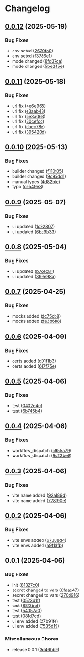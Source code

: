 # Changelog

## [0.0.12](https://github.com/ksv90/keno-game/compare/v0.0.11...v0.0.12) (2025-05-19)


### Bug Fixes

* env seted ([2630fa9](https://github.com/ksv90/keno-game/commit/2630fa97c7f62a93e6a0309b497925c08785ff9a))
* env seted ([f3786e1](https://github.com/ksv90/keno-game/commit/f3786e113bbb93bf479e518390eee24633312b82))
* mode changed ([8fd37ca](https://github.com/ksv90/keno-game/commit/8fd37ca7ba1292f10a139702d92cef74d7ab44e5))
* mode changed ([5be245e](https://github.com/ksv90/keno-game/commit/5be245ed2266edf132af3714c6d048ff984541c0))

## [0.0.11](https://github.com/ksv90/keno-game/compare/v0.0.10...v0.0.11) (2025-05-18)


### Bug Fixes

* url fix ([4e6e965](https://github.com/ksv90/keno-game/commit/4e6e965faee7b133042e341879b73e42bddc49f8))
* url fix ([e3aab48](https://github.com/ksv90/keno-game/commit/e3aab481bcdc83cb4d0f12d903919ed1c05e5014))
* url fix ([be3a063](https://github.com/ksv90/keno-game/commit/be3a0636f7be7d1b0c9890f2c7dbad89399c0d6e))
* url fix ([30cefcd](https://github.com/ksv90/keno-game/commit/30cefcd9ec20526f55d6fd0553b3fb3cb6d63e7c))
* url fix ([cbec78e](https://github.com/ksv90/keno-game/commit/cbec78e725b7e20db61719787e7b2dc924a5c384))
* url fix ([395420d](https://github.com/ksv90/keno-game/commit/395420de13715052a7cd1ea97d2a9ddd0d01fdc7))

## [0.0.10](https://github.com/ksv90/keno-game/compare/v0.0.9...v0.0.10) (2025-05-13)


### Bug Fixes

* builder changed ([f110f05](https://github.com/ksv90/keno-game/commit/f110f05d08ed3c284dbb11b66ab9fb04e7b93732))
* builder changed ([9c95dd1](https://github.com/ksv90/keno-game/commit/9c95dd1aeb36ecd17e3b0f38189f65e286c95a8e))
* manual types ([4d82bfe](https://github.com/ksv90/keno-game/commit/4d82bfee7d47d25bf6efc110fe0b0fd8abbe1c3d))
* typo ([ce549e8](https://github.com/ksv90/keno-game/commit/ce549e87864c9fa98fabaa482ddcd4d4b5e93dff))

## [0.0.9](https://github.com/ksv90/keno-game/compare/v0.0.8...v0.0.9) (2025-05-07)


### Bug Fixes

* ui updated ([1c92807](https://github.com/ksv90/keno-game/commit/1c928076d1ac846821192e9102e0c51095574dfb))
* ui updated ([6bc9b33](https://github.com/ksv90/keno-game/commit/6bc9b33f69a6158b4e8cbe2065f9b421d5b49d2d))

## [0.0.8](https://github.com/ksv90/keno-game/compare/v0.0.7...v0.0.8) (2025-05-04)


### Bug Fixes

* ui updated ([b7cec81](https://github.com/ksv90/keno-game/commit/b7cec8128ffaa9bc4774193ce197beb7a25c5cdb))
* ui updated ([399e98a](https://github.com/ksv90/keno-game/commit/399e98ad8a6609a315a6e2d4cec26e6ad593a457))

## [0.0.7](https://github.com/ksv90/keno-game/compare/v0.0.6...v0.0.7) (2025-04-25)


### Bug Fixes

* mocks added ([dc75cb8](https://github.com/ksv90/keno-game/commit/dc75cb851bb790c016b318e6aaabfebc250fcef3))
* mocks added ([da3b6b8](https://github.com/ksv90/keno-game/commit/da3b6b8752b745f9993485120ab86fdb6f9c3652))

## [0.0.6](https://github.com/ksv90/keno-game/compare/v0.0.5...v0.0.6) (2025-04-09)


### Bug Fixes

* certs added ([d01f1b3](https://github.com/ksv90/keno-game/commit/d01f1b373a1c5b4c61be27ff9f38e74312c3ced4))
* certs added ([617f75e](https://github.com/ksv90/keno-game/commit/617f75e903bd25219047f1fe5fe70e7b9afc9b98))

## [0.0.5](https://github.com/ksv90/keno-game/compare/v0.0.4...v0.0.5) (2025-04-06)


### Bug Fixes

* test ([0402e4c](https://github.com/ksv90/keno-game/commit/0402e4c99d8682ba7dc59b95648b82d600f2e92e))
* test ([6b745b4](https://github.com/ksv90/keno-game/commit/6b745b47e0db0e744273042c90cdeb1f708b3337))

## [0.0.4](https://github.com/ksv90/keno-game/compare/v0.0.3...v0.0.4) (2025-04-06)


### Bug Fixes

* workflow_dispatch ([c955a79](https://github.com/ksv90/keno-game/commit/c955a79547c5b599953027854c105ac35b8bbba3))
* workflow_dispatch ([9c23be8](https://github.com/ksv90/keno-game/commit/9c23be81ed88fdbe425d3707db65bc3f7162dd62))

## [0.0.3](https://github.com/ksv90/keno-game/compare/v0.0.2...v0.0.3) (2025-04-06)


### Bug Fixes

* vite name added ([92a189d](https://github.com/ksv90/keno-game/commit/92a189d1bb72b96f602467e35033f687346736ff))
* vite name added ([778f90e](https://github.com/ksv90/keno-game/commit/778f90e80b4669cf1e4d9721ee2fa7ae5fe1f010))

## [0.0.2](https://github.com/ksv90/keno-game/compare/v0.0.1...v0.0.2) (2025-04-06)


### Bug Fixes

* vite envs added ([67308d4](https://github.com/ksv90/keno-game/commit/67308d4984f3bdb81b87a4343f9d67bfeec560eb))
* vite envs added ([a9f18fb](https://github.com/ksv90/keno-game/commit/a9f18fb2bb2e53dd4a3b7b272e751e6af86c8f61))

## 0.0.1 (2025-04-06)


### Bug Fixes

* init ([81327c0](https://github.com/ksv90/keno-game/commit/81327c0362ecb19a8d4b7ba7adc1a5088b429f7b))
* secret changed to vars ([6faae47](https://github.com/ksv90/keno-game/commit/6faae4789d717b67cfd0b18f4f8596cf9bb17916))
* secret changed to vars ([270d916](https://github.com/ksv90/keno-game/commit/270d916da15b6b4dd2ee7ee2eb9689e01c25b2f6))
* test ([0523d1f](https://github.com/ksv90/keno-game/commit/0523d1f37ffc826b6a580565ae8cb71477c9e3aa))
* test ([88f3bef](https://github.com/ksv90/keno-game/commit/88f3befc1983637b7693ccb69fab77b6f6df4dea))
* test ([54057a0](https://github.com/ksv90/keno-game/commit/54057a07ec9eae90c0453d189520baebd244068c))
* test ([081d7cd](https://github.com/ksv90/keno-game/commit/081d7cda900be05bfd2d69d76cb9e0bb812ab0c5))
* ui env added ([27b91fe](https://github.com/ksv90/keno-game/commit/27b91fea05a0704d7a38a669cdd3f4ac4df267e0))
* ui env added ([7535d19](https://github.com/ksv90/keno-game/commit/7535d1996dee83eadfb6a065f55ccaf6d14df315))


### Miscellaneous Chores

* release 0.0.1 ([3d46bb9](https://github.com/ksv90/keno-game/commit/3d46bb96f98d432b50af567ccfaa2bfc1fef200d))

